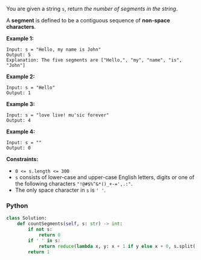You are given a string  `s`, return  _the number of segments in the string_.

A  **segment**  is defined to be a contiguous sequence of  **non-space characters**.

**Example 1:**
```
Input: s = "Hello, my name is John"
Output: 5
Explanation: The five segments are ["Hello,", "my", "name", "is", "John"]
```

**Example 2:**
```
Input: s = "Hello"
Output: 1
```

**Example 3:**
```
Input: s = "love live! mu'sic forever"
Output: 4
```

**Example 4:**
```
Input: s = ""
Output: 0
```

**Constraints:**
-   `0 <= s.length <= 300`
-   `s`  consists of lower-case and upper-case English letters, digits or one of the following characters  `"!@#$%^&*()_+-=',.:"`.
-   The only space character in  `s`  is  `' '`.


### Python
```python
class Solution:
    def countSegments(self, s: str) -> int:
        if not s:
            return 0
        if ' ' in s:
            return reduce(lambda x, y: x + 1 if y else x + 0, s.split(' '), 0)
        return 1
```